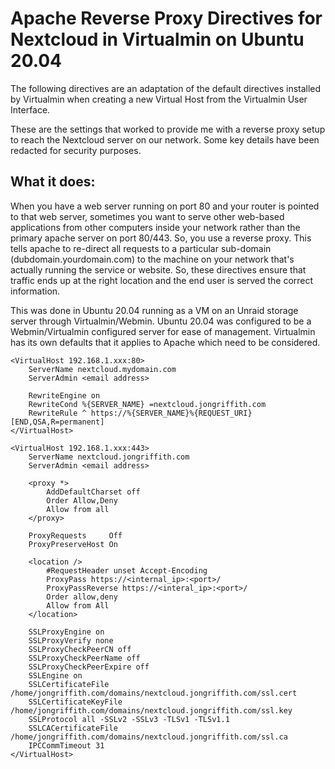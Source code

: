 # Apache Reverse Proxy Directives for Nextcloud in Virtualmin on Ubuntu 20.04

The following directives are an adaptation of the default directives installed by Virtualmin when creating a new Virtual Host from the Virtualmin User Interface.

These are the settings that worked to provide me with a reverse proxy setup to reach the Nextcloud server on our network.  Some key details have been redacted for security purposes.

## What it does:

When you have a web server running on port 80 and your router is pointed to that web server, sometimes you want to serve other web-based applications from other computers inside your network rather than the primary apache server on port 80/443.  So, you use a reverse proxy.  This tells apache to re-direct all requests to a particular sub-domain (dubdomain.yourdomain.com) to the machine on your network that's actually running the service or website.  So, these directives ensure that traffic ends up at the right location and the end user is served the correct information.

This was done in Ubuntu 20.04 running as a VM on an Unraid storage server through Virtualmin/Webmin.  Ubuntu 20.04 was configured to be a Webmin/Virtualmin configured server for ease of management.  Virtualmin has its own defaults that it applies to Apache which need to be considered.  

~~~
<VirtualHost 192.168.1.xxx:80>
    ServerName nextcloud.mydomain.com
    ServerAdmin <email address>

    RewriteEngine on
    RewriteCond %{SERVER_NAME} =nextcloud.jongriffith.com
    RewriteRule ^ https://%{SERVER_NAME}%{REQUEST_URI} [END,QSA,R=permanent]
</VirtualHost>

<VirtualHost 192.168.1.xxx:443>
    ServerName nextcloud.jongriffith.com
    ServerAdmin <email address>

    <proxy *>
        AddDefaultCharset off
        Order Allow,Deny
        Allow from all
    </proxy>

    ProxyRequests     Off
    ProxyPreserveHost On

    <location />
        #RequestHeader unset Accept-Encoding
        ProxyPass https://<internal_ip>:<port>/
        ProxyPassReverse https://<interal_ip>:<port>/
        Order allow,deny
        Allow from All
    </location>

    SSLProxyEngine on
    SSLProxyVerify none 
    SSLProxyCheckPeerCN off
    SSLProxyCheckPeerName off
    SSLProxyCheckPeerExpire off
    SSLEngine on
    SSLCertificateFile /home/jongriffith.com/domains/nextcloud.jongriffith.com/ssl.cert
    SSLCertificateKeyFile /home/jongriffith.com/domains/nextcloud.jongriffith.com/ssl.key
    SSLProtocol all -SSLv2 -SSLv3 -TLSv1 -TLSv1.1
    SSLCACertificateFile /home/jongriffith.com/domains/nextcloud.jongriffith.com/ssl.ca
    IPCCommTimeout 31
</VirtualHost>
~~~